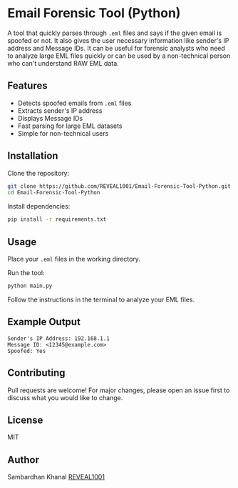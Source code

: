 # Email Forensic Tool (Python)

A tool that quickly parses through `.eml` files and says if the given email is spoofed or not. It also gives the user necessary information like sender's IP address and Message IDs. It can be useful for forensic analysts who need to analyze large EML files quickly or can be used by a non-technical person who can't understand RAW EML data.

## Features

- Detects spoofed emails from `.eml` files  
- Extracts sender's IP address  
- Displays Message IDs  
- Fast parsing for large EML datasets  
- Simple for non-technical users  

## Installation

Clone the repository:

```bash
git clone https://github.com/REVEAL1001/Email-Forensic-Tool-Python.git
cd Email-Forensic-Tool-Python
```

Install dependencies:

```bash
pip install -r requirements.txt
```

## Usage

Place your `.eml` files in the working directory.

Run the tool:

```bash
python main.py
```

Follow the instructions in the terminal to analyze your EML files.

## Example Output

```
Sender's IP Address: 192.168.1.1  
Message ID: <12345@example.com>  
Spoofed: Yes
```

## Contributing

Pull requests are welcome! For major changes, please open an issue first to discuss what you would like to change.

## License

MIT

## Author
Sambardhan Khanal
[REVEAL1001](https://github.com/REVEAL1001)


